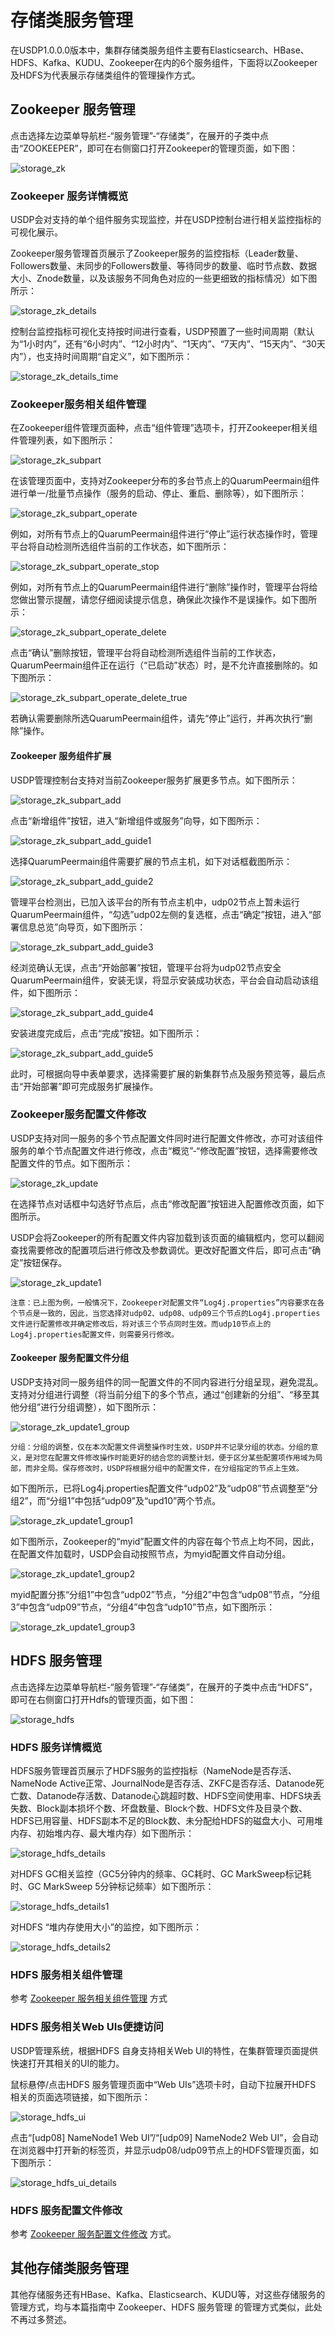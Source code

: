 # 存储类服务管理

在USDP1.0.0.0版本中，集群存储类服务组件主要有Elasticsearch、HBase、HDFS、Kafka、KUDU、Zookeeper在内的6个服务组件，下面将以Zookeeper及HDFS为代表展示存储类组件的管理操作方式。

## Zookeeper 服务管理

点击选择左边菜单导航栏-“服务管理”-“存储类”，在展开的子类中点击“ZOOKEEPER”，即可在右侧窗口打开Zookeeper的管理页面，如下图：

![storage_zk](../../images/operate/service/storage_kind/storage_zk.png)

### Zookeeper 服务详情概览

USDP会对支持的单个组件服务实现监控，并在USDP控制台进行相关监控指标的可视化展示。

Zookeeper服务管理首页展示了Zookeeper服务的监控指标（Leader数量、Followers数量、未同步的Followers数量、等待同步的数量、临时节点数、数据大小、Znode数量，以及该服务不同角色对应的一些更细致的指标情况）如下图所示：

![storage_zk_details](../../images/operate/service/storage_kind/storage_zk_details.png)

控制台监控指标可视化支持按时间进行查看，USDP预置了一些时间周期（默认为“1小时内”，还有“6小时内”、“12小时内”、“1天内”、“7天内”、“15天内”、“30天内”），也支持时间周期“自定义”，如下图所示：

![storage_zk_details_time](../../images/operate/service/storage_kind/storage_zk_details_time.png)

### Zookeeper服务相关组件管理

在Zookeeper组件管理页面种，点击“组件管理”选项卡，打开Zookeeper相关组件管理列表，如下图所示：

![storage_zk_subpart](../../images/operate/service/storage_kind/storage_zk_subpart.png)

在该管理页面中，支持对Zookeeper分布的多台节点上的QuarumPeermain组件进行单一/批量节点操作（服务的启动、停止、重启、删除等），如下图所示：

![storage_zk_subpart_operate](../../images/operate/service/storage_kind/storage_zk_subpart_operate.png)

例如，对所有节点上的QuarumPeermain组件进行“停止”运行状态操作时，管理平台将自动检测所选组件当前的工作状态，如下图所示：

![storage_zk_subpart_operate_stop](../../images/operate/service/storage_kind/storage_zk_subpart_operate_stop.png)

例如，对所有节点上的QuarumPeermain组件进行“删除”操作时，管理平台将给您做出警示提醒，请您仔细阅读提示信息，确保此次操作不是误操作。如下图所示：

![storage_zk_subpart_operate_delete](../../images/operate/service/storage_kind/storage_zk_subpart_operate_delete.png)

点击“确认”删除按钮，管理平台将自动检测所选组件当前的工作状态，QuarumPeermain组件正在运行（“已启动”状态）时，是不允许直接删除的。如下图所示：

![storage_zk_subpart_operate_delete_true](../../images/operate/service/storage_kind/storage_zk_subpart_operate_delete_true.png)

若确认需要删除所选QuarumPeermain组件，请先“停止”运行，并再次执行“删除”操作。

#### Zookeeper 服务组件扩展

USDP管理控制台支持对当前Zookeeper服务扩展更多节点。如下图所示：

![storage_zk_subpart_add](../../images/operate/service/storage_kind/storage_zk_subpart_add.png)

点击“新增组件”按钮，进入“新增组件或服务”向导，如下图所示：

![storage_zk_subpart_add_guide1](../../images/operate/service/storage_kind/storage_zk_subpart_add_guide1.png)

选择QuarumPeermain组件需要扩展的节点主机，如下对话框截图所示：

![storage_zk_subpart_add_guide2](../../images/operate/service/storage_kind/storage_zk_subpart_add_guide2.png)

管理平台检测出，已加入该平台的所有节点主机中，udp02节点上暂未运行QuarumPeermain组件，“勾选”udp02左侧的复选框，点击“确定”按钮，进入“部署信息总览”向导页，如下图所示：

![storage_zk_subpart_add_guide3](../../images/operate/service/storage_kind/storage_zk_subpart_add_guide3.png)

经浏览确认无误，点击“开始部署”按钮，管理平台将为udp02节点安全QuarumPeermain组件，安装无误，将显示安装成功状态，平台会自动启动该组件，如下图所示：

![storage_zk_subpart_add_guide4](../../images/operate/service/storage_kind/storage_zk_subpart_add_guide4.png)

安装进度完成后，点击“完成”按钮。如下图所示：

![storage_zk_subpart_add_guide5](../../images/operate/service/storage_kind/storage_zk_subpart_add_guide5.png)

此时，可根据向导中表单要求，选择需要扩展的新集群节点及服务预览等，最后点击“开始部署”即可完成服务扩展操作。

### Zookeeper服务配置文件修改

USDP支持对同一服务的多个节点配置文件同时进行配置文件修改，亦可对该组件服务的单个节点配置文件进行修改，点击“概览”-“修改配置”按钮，选择需要修改配置文件的节点。如下图所示：

![storage_zk_update](../../images/operate/service/storage_kind/storage_zk_update.png)

在选择节点对话框中勾选好节点后，点击“修改配置”按钮进入配置修改页面，如下图所示。

USDP会将Zookeeper的所有配置文件内容加载到该页面的编辑框内，您可以翻阅查找需要修改的配置项后进行修改及参数调优。更改好配置文件后，即可点击“确定”按钮保存。

![storage_zk_update1](../../images/operate/service/storage_kind/storage_zk_update1.png)

`注意：已上图为例，一般情况下，Zookeeper对配置文件“Log4j.properties”内容要求在各个节点是一致的，因此，当您选择对udp02、udp08、udp09三个节点的Log4j.properties文件进行配置修改并确定修改后，将对该三个节点同时生效。而udp10节点上的Log4j.properties配置文件，则需要另行修改。`

#### Zookeeper 服务配置文件分组

USDP支持对同一服务组件的同一配置文件的不同内容进行分组呈现，避免混乱。支持对分组进行调整（将当前分组下的多个节点，通过“创建新的分组”、“移至其他分组”进行分组调整），如下图所示：

![storage_zk_update1_group](../../images/operate/service/storage_kind/storage_zk_update1_group.png)

`分组：分组的调整，仅在本次配置文件调整操作时生效，USDP并不记录分组的状态。分组的意义，是对您在配置文件修改操作时能更好的结合您的调整计划，便于区分某些配置项作用域为局部，而非全局。保存修改时，USDP将根据分组中的配置文件，在分组指定的节点上生效。`

如下图所示，已将Log4j.properties配置文件“udp02”及“udp08”节点调整至“分组2”，而“分组1”中包括“udp09”及“upd10”两个节点。

![storage_zk_update1_group1](../../images/operate/service/storage_kind/storage_zk_update1_group1.png)

如下图所示，Zookeeper的“myid”配置文件的内容在每个节点上均不同，因此，在配置文件加载时，USDP会自动按照节点，为myid配置文件自动分组。

![storage_zk_update1_group2](../../images/operate/service/storage_kind/storage_zk_update1_group2.png)

myid配置分拣“分组1”中包含“udp02”节点，“分组2”中包含“udp08”节点，“分组3”中包含“udp09”节点，“分组4”中包含“udp10”节点，如下图所示：

![storage_zk_update1_group3](../../images/operate/service/storage_kind/storage_zk_update1_group3.png)

## HDFS 服务管理

点击选择左边菜单导航栏-“服务管理”-“存储类”，在展开的子类中点击“HDFS”，即可在右侧窗口打开Hdfs的管理页面，如下图：

![storage_hdfs](../../images/operate/service/storage_kind/storage_hdfs.png)

### HDFS 服务详情概览

HDFS服务管理首页展示了HDFS服务的监控指标（NameNode是否存活、NameNode Active正常、JournalNode是否存活、ZKFC是否存活、Datanode死亡数、Datanode存活数、Datanode心跳超时数、HDFS空间使用率、HDFS块丢失数、Block副本损坏个数、坏盘数量、Block个数、HDFS文件及目录个数、HDFS已用容量、HDFS副本不足的Block数、未分配给HDFS的磁盘大小、可用堆内存、初始堆内存、最大堆内存）如下图所示：

![storage_hdfs_details](../../images/operate/service/storage_kind/storage_hdfs_details.png)

对HDFS GC相关监控（GC5分钟内的频率、GC耗时、GC MarkSweep标记耗时、GC MarkSweep 5分钟标记频率）如下图所示：

![storage_hdfs_details1](../../images/operate/service/storage_kind/storage_hdfs_details1.png)

对HDFS “堆内存使用大小”的监控，如下图所示：

![storage_hdfs_details2](../../images/operate/service/storage_kind/storage_hdfs_details2.png)

### HDFS 服务相关组件管理

参考 [Zookeeper 服务相关组件管理](/USDP/operate/service/storage_kind?id=Zookeeper服务相关组件管理) 方式

### HDFS 服务相关Web UIs便捷访问

USDP管理系统，根据HDFS 自身支持相关Web UI的特性，在集群管理页面提供快速打开其相关的UI的能力。

鼠标悬停/点击HDFS 服务管理页面中“Web UIs”选项卡时，自动下拉展开HDFS 相关的页面选项链接，如下图所示：

![storage_hdfs_ui](../../images/operate/service/storage_kind/storage_hdfs_ui.png)

点击“[udp08] NameNode1 Web UI”/“[udp09] NameNode2 Web UI”，会自动在浏览器中打开新的标签页，并显示udp08/udp09节点上的HDFS管理页面，如下图所示：

![storage_hdfs_ui_details](../../images/operate/service/storage_kind/storage_hdfs_ui_details.png)

### HDFS 服务配置文件修改

参考 [Zookeeper 服务配置文件修改](/USDP/operate/service/storage_kind?id=Zookeeper服务配置文件修改) 方式。

## 其他存储类服务管理

其他存储服务还有HBase、Kafka、Elasticsearch、KUDU等，对这些存储服务的管理方式，均与本篇指南中 Zookeeper、HDFS 服务管理 的管理方式类似，此处不再过多赘述。


